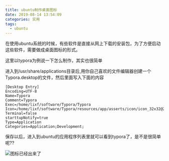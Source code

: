 ```yaml
---
title: ubuntu制作桌面图标
date: 2019-08-14 13:54:09
categories: 实用
tags: 
  - ubuntu
---
```






在使用ubuntu系统的时候，有些软件是直接从网上下载的安装包，为了方便启动这些软件，需要做成桌面图标的形式。

这里以typora为例说一下怎么制作，其实也很简单

进入到/usr/share/applications目录后,用你自己喜欢的文件编辑器创建一个Typora.desktop的文件，然后里面写入下面的内容

```
[Desktop Entry]
Encoding=UTF-8
Name=Typora
Comment=Typora
Exec=/home/lixf/software/Typora/Typora
Icon=/home/lixf/software/Typora/resources/app/asserts/icon/icon_32x32@2x.png
Terminal=false
starttupNotify=true
Type=Application
Categories=Application;Development;
```

保存以后，进入到ubuntu的应用程序列表里就可以看到typora了，是不是很简单呢??

![图标已经出来了](https://static.lixfio.huiyuanai.cn/lixfio/image/ubuntu-create-desktop-icon/typora.png)